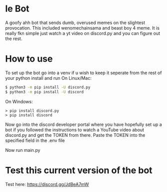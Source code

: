 # le Bot

A goofy ahh bot that sends dumb, overused memes on the slightest provocation. This included wenomechainsama and beast boy 4 meme.
It is really fkn simple just watch a yt video on discord.py and you can figure out the rest.

# How to use

To set up the bot go into a venv if u wish to keep it seperate from the rest of your python install and run
On Linux/Mac:
```bash
$ python3 -m pip install -U discord.py
$ python3 -m pip install -U discord
```
On Windows:
```console
> pip install discord.py
> pip install discord
```

Now go into the discord developer portal where you have hopefully set up a bot if you followed the instructions to watch a YouTube video about discord.py and get the TOKEN from there.
Paste the TOKEN into the specified field in the .env file

Now run main.py

# Test this current version of the bot

Test here: https://discord.gg/JdBeA7mW

